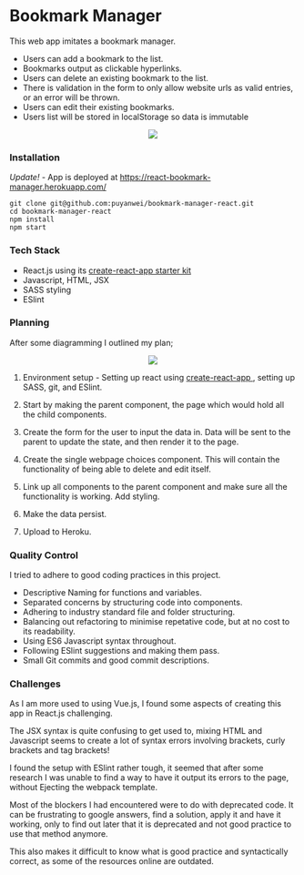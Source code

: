 # Bookmark Manager

This web app imitates a bookmark manager.

-   Users can add a bookmark to the list.
-   Bookmarks output as clickable hyperlinks.
-   Users can delete an existing bookmark to the list.
-   There is validation in the form to only allow website urls as valid entries, or an error will be thrown.
-   Users can edit their existing bookmarks.
-   Users list will be stored in localStorage so data is immutable

<p align="center">
  <img src="https://user-images.githubusercontent.com/14803518/41667475-feb1afd8-74a4-11e8-9953-071c73c35fbd.png">
</p>

### Installation

_Update!_ - App is deployed at https://react-bookmark-manager.herokuapp.com/

```
git clone git@github.com:puyanwei/bookmark-manager-react.git
cd bookmark-manager-react
npm install
npm start
```

### Tech Stack

-   React.js using its [create-react-app starter kit](https://github.com/facebook/create-react-app)
-   Javascript, HTML, JSX
-   SASS styling
-   ESlint

### Planning

After some diagramming I outlined my plan;

<p align="center">
  <img src="https://user-images.githubusercontent.com/14803518/41667528-1c8e1a6e-74a5-11e8-9f60-4dbf0a03998d.jpg">
</p>

1.  Environment setup - Setting up react using [create-react-app ](https://github.com/facebook/create-react-app), setting up SASS, git, and ESlint.

2.  Start by making the parent component, the page which would hold all the child components.

3.  Create the form for the user to input the data in. Data will be sent to the parent to update the state, and then render it to the page.

4.  Create the single webpage choices component. This will contain the functionality of being able to delete and edit itself.

5.  Link up all components to the parent component and make sure all the functionality is working. Add styling.

6.  Make the data persist.

7.  Upload to Heroku.

### Quality Control

I tried to adhere to good coding practices in this project.

-   Descriptive Naming for functions and variables.
-   Separated concerns by structuring code into components.
-   Adhering to industry standard file and folder structuring.
-   Balancing out refactoring to minimise repetative code, but at no cost to its readability.
-   Using ES6 Javascript syntax throughout.
-   Following ESlint suggestions and making them pass.
-   Small Git commits and good commit descriptions.

### Challenges

As I am more used to using Vue.js, I found some aspects of creating this app in React.js challenging.

The JSX syntax is quite confusing to get used to, mixing HTML and Javascript seems to create a lot of syntax errors involving brackets, curly brackets and tag brackets!

I found the setup with ESlint rather tough, it seemed that after some research I was unable to find a way to have it output its errors to the page, without Ejecting the webpack template.

Most of the blockers I had encountered were to do with deprecated code. It can be frustrating to google answers, find a solution, apply it and have it working, only to find out later that it is deprecated and not good practice to use that method anymore.

This also makes it difficult to know what is good practice and syntactically correct, as some of the resources online are outdated.
